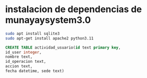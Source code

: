 # instalacion de  dependencias de munayaysystem3.0


```bash
sudo apt install sqlite3
sudo apt-get install apache2 python3.11 
```
```sql 
CREATE TABLE actividad_usuario(id text primary key,
id_user integer,
nombre text,
id_operacion text,
accion text,
fecha datetime, sede text)
```